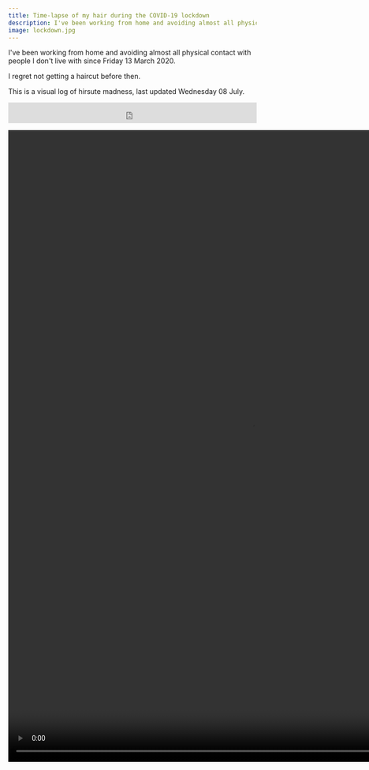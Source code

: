 ```yaml
---
title: Time-lapse of my hair during the COVID-19 lockdown
description: I've been working from home and avoiding almost all physical contact with people I don't live with since Friday 13th March 2020. I regret not getting a haircut before then. This is a visual log of hirsute madness.
image: lockdown.jpg
---
```


I've been working from home and avoiding almost all physical contact with people I don't live with since Friday 13 March 2020.

I regret not getting a haircut before then.

This is a visual log of hirsute madness, last updated <span id="lastUpdated">Wednesday 08 July</span>.

<iframe style="border: 0; width: 100%; height: 42px;" src="https://bandcamp.com/EmbeddedPlayer/album=1932365749/size=small/bgcol=ffffff/linkcol=0687f5/track=3076779175/transparent=true/" seamless><a href="http://lookwhostoxic.com/album/whisky-and-wine">Whisky and Wine by Look Who&#39;s Toxic</a></iframe>

<p class="video-wrapper video-wrapper-3-4">
  <video width="960" height="1280" controls loop autoplay muted>
    <source src="lockdown.mp4" type="video/mp4">
  </video>
</p>
